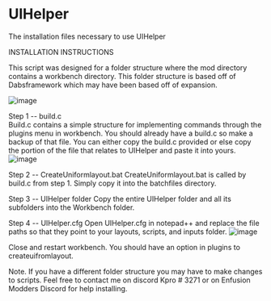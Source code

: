 # UIHelper
The installation files necessary to use UIHelper

INSTALLATION INSTRUCTIONS

This script was designed for a folder structure where the mod directory contains a workbench directory. This folder structure is based off of Dabsframework which may have been based off of expansion.

![image](https://user-images.githubusercontent.com/44187035/203859426-406012ac-8786-4849-af38-429b9a6a623a.png)


Step 1 -- build.c  
Build.c contains a simple structure for implementing commands through the plugins menu in workbench. You should already have a build.c so make a backup of that file.  You can either copy the build.c provided or else copy the portion of the file that relates to UIHelper and paste it into yours.
![image](https://user-images.githubusercontent.com/44187035/203859659-9d7c0799-a832-486e-b552-20a1e26d7497.png)

Step 2 -- CreateUniformlayout.bat
CreateUniformlayout.bat is called by build.c from step 1.  Simply copy it into the batchfiles directory.

Step 3 -- UIHelper folder
Copy the entire UIHelper folder and all its subfolders into the Workbench folder.

Step 4 -- UIHelper.cfg
Open UIHelper.cfg in notepad++ and replace the file paths so that they point to your layouts, scripts, and inputs folder.
![image](https://user-images.githubusercontent.com/44187035/203859753-3966f837-4ac2-49da-a5e4-4c898ae94c9b.png)


Close and restart workbench.  You should have an option in plugins to createuifromlayout.

Note.  If you have a different folder structure you may have to make changes to scripts.  Feel free to contact me on discord Kpro # 3271 or on Enfusion Modders Discord for help installing.
